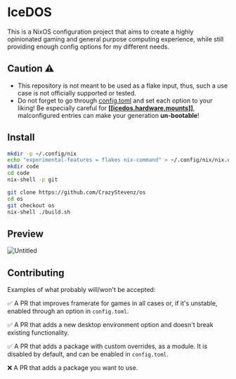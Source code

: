# IceDOS

This is a NixOS configuration project that aims to create a highly opinionated gaming and general purpose computing experience, while still providing enough config options for my different needs.

## Caution ⚠️

- This repository is not meant to be used as a flake input, thus, such a use case is not officially supported or tested.
- Do not forget to go through [config.toml](https://github.com/IceDBorn/IceDOS/blob/main/config.toml) and set each option to your liking! Be especially careful for <b>[[[icedos.hardware.mounts]]](https://github.com/IceDBorn/IceDOS/blob/55ce606b37fc7cb1e0110d3454b2827e2b56144f/config.toml#L191)</b>, malconfigured entries can make your generation <b>un-bootable</b>!

## Install

```bash
mkdir -p ~/.config/nix
echo "experimental-features = flakes nix-command" > ~/.config/nix/nix.conf
mkdir code
cd code
nix-shell -p git

git clone https://github.com/CrazyStevenz/os
cd os
git checkout os
nix-shell ./build.sh
```

## Preview

![Untitled](https://github.com/user-attachments/assets/ac03c7bd-8211-42e7-856c-f6ff03966ce6)

## Contributing

Examples of what probably will/won't be accepted:

✅ A PR that improves framerate for games in all cases or, if it's unstable, enabled through an option in `config.toml`.

✅ A PR that adds a new desktop environment option and doesn't break existing functionality.

✅ A PR that adds a package with custom overrides, as a module. It is disabled by default, and can be enabled in `config.toml`.

❌ A PR that adds a package you want to use.
